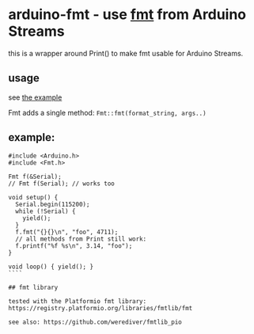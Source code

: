 # arduino-fmt - use [fmt](https://fmt.dev/8.1.1/) from Arduino Streams

this is a wrapper around Print() to make fmt usable for Arduino Streams.

## usage

see [the example](examples/fmttest.cpp) 

Fmt adds a single method:  `Fmt::fmt(format_string, args..)`

## example:

`````
#include <Arduino.h>
#include <Fmt.h>

Fmt f(&Serial);
// Fmt f(Serial); // works too

void setup() {
  Serial.begin(115200);
  while (!Serial) {
    yield();
  }
  f.fmt("{}{}\n", "foo", 4711);
  // all methods from Print still work:
  f.printf("%f %s\n", 3.14, "foo");
}

void loop() { yield(); }
````

## fmt library

tested with the Platformio fmt library: https://registry.platformio.org/libraries/fmtlib/fmt

see also: https://github.com/werediver/fmtlib_pio
